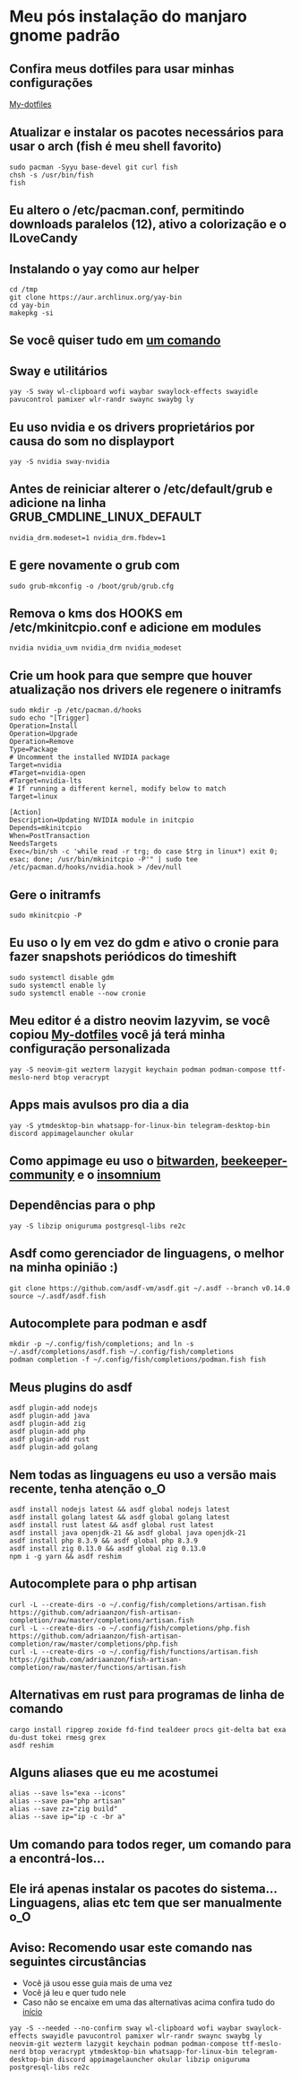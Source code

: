 <h1 id="intro">Meu pós instalação do manjaro gnome padrão</h1>

## Confira meus dotfiles para usar minhas configurações

[My-dotfiles](https://github.com/JohnWick92/my-dotfiles)

## Atualizar e instalar os pacotes necessários para usar o arch (fish é meu shell favorito)

```shellscript
sudo pacman -Syyu base-devel git curl fish
chsh -s /usr/bin/fish
fish
```

## Eu altero o /etc/pacman.conf, permitindo downloads paralelos (12), ativo a colorização e o ILoveCandy

## Instalando o yay como aur helper

```shellscript
cd /tmp
git clone https://aur.archlinux.org/yay-bin
cd yay-bin
makepkg -si
```

## Se você quiser tudo em [um comando](#all-in-one)

## Sway e utilitários

```shellscript
yay -S sway wl-clipboard wofi waybar swaylock-effects swayidle pavucontrol pamixer wlr-randr swaync swaybg ly
```

## Eu uso nvidia e os drivers proprietários por causa do som no displayport

```shellscript
yay -S nvidia sway-nvidia
```

## Antes de reiniciar alterer o /etc/default/grub e adicione na linha GRUB_CMDLINE_LINUX_DEFAULT

```shellscript
nvidia_drm.modeset=1 nvidia_drm.fbdev=1
```

## E gere novamente o grub com

```shellscript
sudo grub-mkconfig -o /boot/grub/grub.cfg
```

## Remova o kms dos HOOKS em /etc/mkinitcpio.conf e adicione em modules

```shellscript
nvidia nvidia_uvm nvidia_drm nvidia_modeset
```

## Crie um hook para que sempre que houver atualização nos drivers ele regenere o initramfs

```shellscript
sudo mkdir -p /etc/pacman.d/hooks
sudo echo "[Trigger]
Operation=Install
Operation=Upgrade
Operation=Remove
Type=Package
# Uncomment the installed NVIDIA package
Target=nvidia
#Target=nvidia-open
#Target=nvidia-lts
# If running a different kernel, modify below to match
Target=linux

[Action]
Description=Updating NVIDIA module in initcpio
Depends=mkinitcpio
When=PostTransaction
NeedsTargets
Exec=/bin/sh -c 'while read -r trg; do case $trg in linux*) exit 0; esac; done; /usr/bin/mkinitcpio -P'" | sudo tee /etc/pacman.d/hooks/nvidia.hook > /dev/null
```

## Gere o initramfs

```shellscript
sudo mkinitcpio -P
```

## Eu uso o ly em vez do gdm e ativo o cronie para fazer snapshots periódicos do timeshift

```shellscript
sudo systemctl disable gdm
sudo systemctl enable ly
sudo systemctl enable --now cronie
```

## Meu editor é a distro neovim lazyvim, se você copiou [My-dotfiles](https://github.com/JohnWick92/my-dotfiles) você já terá minha configuração personalizada

```shellscript
yay -S neovim-git wezterm lazygit keychain podman podman-compose ttf-meslo-nerd btop veracrypt
```

## Apps mais avulsos pro dia a dia

```shellscript
yay -S ytmdesktop-bin whatsapp-for-linux-bin telegram-desktop-bin discord appimagelauncher okular
```

## Como appimage eu uso o [bitwarden](https://bitwarden.com/download/), [beekeeper-community](https://www.beekeeperstudio.io/get-community) e o [insomnium](https://github.com/ArchGPT/insomnium/releases)

## Dependências para o php

```shellscript
yay -S libzip oniguruma postgresql-libs re2c
```

## Asdf como gerenciador de linguagens, o melhor na minha opinião :)

```shellscript
git clone https://github.com/asdf-vm/asdf.git ~/.asdf --branch v0.14.0
source ~/.asdf/asdf.fish
```

## Autocomplete para podman e asdf

```shellscript
mkdir -p ~/.config/fish/completions; and ln -s ~/.asdf/completions/asdf.fish ~/.config/fish/completions
podman completion -f ~/.config/fish/completions/podman.fish fish
```

## Meus plugins do asdf

```shellscript
asdf plugin-add nodejs
asdf plugin-add java
asdf plugin-add zig
asdf plugin-add php
asdf plugin-add rust
asdf plugin-add golang
```

## Nem todas as linguagens eu uso a versão mais recente, tenha atenção o_O

```shellscript
asdf install nodejs latest && asdf global nodejs latest
asdf install golang latest && asdf global golang latest
asdf install rust latest && asdf global rust latest
asdf install java openjdk-21 && asdf global java openjdk-21
asdf install php 8.3.9 && asdf global php 8.3.9
asdf install zig 0.13.0 && asdf global zig 0.13.0
npm i -g yarn && asdf reshim
```

## Autocomplete para o php artisan

```shellscript
curl -L --create-dirs -o ~/.config/fish/completions/artisan.fish https://github.com/adriaanzon/fish-artisan-completion/raw/master/completions/artisan.fish
curl -L --create-dirs -o ~/.config/fish/completions/php.fish https://github.com/adriaanzon/fish-artisan-completion/raw/master/completions/php.fish
curl -L --create-dirs -o ~/.config/fish/functions/artisan.fish https://github.com/adriaanzon/fish-artisan-completion/raw/master/functions/artisan.fish
```

## Alternativas em rust para programas de linha de comando

```shellscript
cargo install ripgrep zoxide fd-find tealdeer procs git-delta bat exa du-dust tokei rmesg grex
asdf reshim
```

## Alguns aliases que eu me acostumei

```shellscript
alias --save ls="exa --icons"
alias --save pa="php artisan"
alias --save zz="zig build"
alias --save ip="ip -c -br a"
```

<h2 id="all-in-one">Um comando para todos reger, um comando para a encontrá-los...</h2>

## Ele irá apenas instalar os pacotes do sistema... Linguagens, alias etc tem que ser manualmente o_O

## Aviso: Recomendo usar este comando nas seguintes circustâncias

- Você já usou esse guia mais de uma vez
- Você já leu e quer tudo nele
- Caso não se encaixe em uma das alternativas acima confira tudo do [início](#intro)

```shellscript
yay -S --needed --no-confirm sway wl-clipboard wofi waybar swaylock-effects swayidle pavucontrol pamixer wlr-randr swaync swaybg ly neovim-git wezterm lazygit keychain podman podman-compose ttf-meslo-nerd btop veracrypt ytmdesktop-bin whatsapp-for-linux-bin telegram-desktop-bin discord appimagelauncher okular libzip oniguruma postgresql-libs re2c
```
